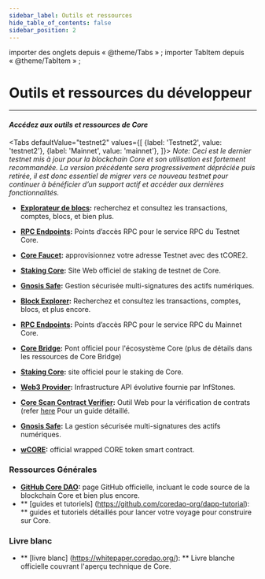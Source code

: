 ```yaml
---
sidebar_label: Outils et ressources
hide_table_of_contents: false
sidebar_position: 2
---
```


importer des onglets depuis « @theme/Tabs » ;
importer TabItem depuis « @theme/TabItem » ;

# Outils et ressources du développeur

---

#### _Accédez aux outils et ressources de Core_

<Tabs
defaultValue="testnet2"
values={[
{label: 'Testnet2', value: 'testnet2'},
{label: 'Mainnet', value: 'mainnet'},
]}> <TabItem value="testnet2">
_Note: Ceci est le dernier testnet mis à jour pour la blockchain Core et son utilisation est fortement recommandée. La version précédente sera progressivement dépréciée puis retirée, il est donc essentiel de migrer vers ce nouveau testnet pour continuer à bénéficier d’un support actif et accéder aux dernières fonctionnalités._

- **[Explorateur de blocs](https://scan.test2.btcs.network/):** recherchez et consultez les transactions, comptes, blocs, et bien plus.

- **[RPC Endpoints](https://chainlist.org/chain/1114):** Points d’accès RPC pour le service RPC du Testnet Core.

- **[Core Faucet](https://scan.test2.btcs.network/faucet):** approvisionnez votre adresse Testnet avec des tCORE2.

- **[Staking Core](https://stake.test2.btcs.network/):** Site Web officiel de staking de testnet de Core.

- **[Gnosis Safe](https://safe.test2.btcs.network/welcome):** Gestion sécurisée multi-signatures des actifs numériques.

  </TabItem>

  <TabItem value="mainnet">

- **[Block Explorer](https://scan.coredao.org/):** Recherchez et consultez les transactions, comptes, blocs, et plus encore.

- **[RPC Endpoints](https://chainlist.org/chain/1116):** Points d’accès RPC pour le service RPC du Mainnet Core.

- **[Core Bridge](https://bridge.coredao.org/):** Pont officiel pour l'écosystème Core (plus de détails dans les ressources de Core Bridge)

- **[Staking Core](https://stake.coredao.org/):** site officiel pour le staking de Core.

- **[Web3 Provider](https://cloud.infstones.com/login):** Infrastructure API évolutive fournie par InfStones.

- **[Core Scan Contract Verifier](https://scan.coredao.org/verifyContract):** Outil Web pour la vérification de contrats (refer [here](https://docs.coredao.org/docs/Dev-Guide/contract-verify#web-verification-via-core-scan) Pour un guide détaillé.

- **[Gnosis Safe](https://safe.coredao.org/welcome):** La gestion sécurisée multi-signatures des actifs numériques.

- **[wCORE](https://scan.coredao.org/address/0x191e94fa59739e188dce837f7f6978d84727ad01):** official wrapped CORE token smart contract.
    </TabItem>

</Tabs>

### Ressources Générales

- **[GitHub Core DAO](https://github.com/coredao-org):** page GitHub officielle, incluant le code source de la blockchain Core et bien plus encore.
- \*\* [guides et tutoriels] (https://github.com/coredao-org/dapp-tutorial): \*\* guides et tutoriels détaillés pour lancer votre voyage pour construire sur Core.

### Livre blanc

- \*\* [livre blanc] (https://whitepaper.coredao.org/): \*\* Livre blanche officielle couvrant l'aperçu technique de Core.

